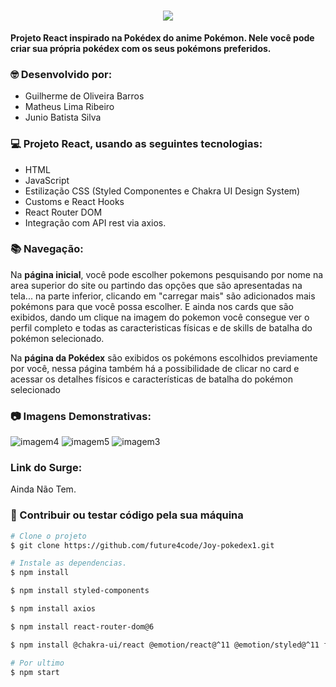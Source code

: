 <h1 align="center"><img src="https://user-images.githubusercontent.com/89329137/152902171-7eedd207-4a0a-46a0-8881-078e823c086a.png" />
</h1>

**Projeto React inspirado na Pokédex do anime Pokémon.
Nele você pode criar sua própria pokédex com os seus pokémons preferidos.**

### 🤓 Desenvolvido por: 
- Guilherme de Oliveira Barros
- Matheus Lima Ribeiro
- Junio Batista Silva

### 💻 Projeto React, usando as seguintes tecnologias:

- HTML
- JavaScript
- Estilização CSS (Styled Componentes e Chakra UI Design System)
- Customs e React Hooks
- React Router DOM
- Integração com API rest via axios.

### 📚 Navegação:
Na **página inicial**, você pode escolher pokemons pesquisando por nome na area superior do site ou partindo das opções 
que são apresentadas na tela...  na parte inferior, clicando em "carregar mais" são adicionados mais pokémons para que você possa escolher.
E ainda nos cards que são exibidos, dando um clique na imagem do pokemon você consegue ver o perfil completo 
e todas as caracteristicas físicas e de skills de batalha do pokémon selecionado.

Na **página da Pokédex** são exibidos os pokémons escolhidos previamente por você, 
nessa página também há a possibilidade de clicar no card e acessar os detalhes físicos e características de batalha do pokémon selecionado

### 📷 Imagens Demonstrativas:
![imagem4](https://user-images.githubusercontent.com/89329137/152906566-c11b585f-59b6-47cd-97c9-9dafae12400b.png)
![imagem5](https://user-images.githubusercontent.com/89329137/152906567-99a10b81-12d0-4e17-a00a-76da1c643cd9.png)
![imagem3](https://user-images.githubusercontent.com/89329137/152906565-7cdc9330-6793-40ce-8ede-c8cae0598fe2.png)


### Link do Surge:
Ainda Não Tem.

### 🔁 Contribuir ou testar código pela sua máquina
```bash
# Clone o projeto 
$ git clone https://github.com/future4code/Joy-pokedex1.git
```
```bash
# Instale as dependencias.
$ npm install
```
```bash
$ npm install styled-components
```
```bash
$ npm install axios
```
```bash
$ npm install react-router-dom@6
```
```bash
$ npm install @chakra-ui/react @emotion/react@^11 @emotion/styled@^11 framer-motion@^5
```
```bash
# Por ultimo
$ npm start
```
